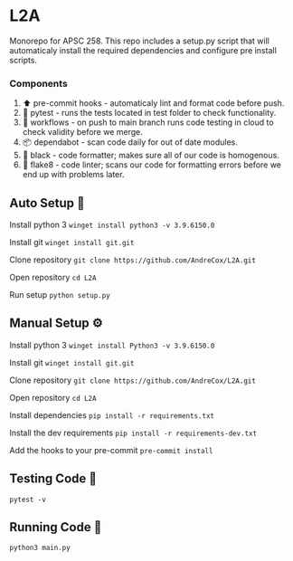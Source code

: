 # L2A

Monorepo for APSC 258. This repo includes a setup.py script that will automaticaly install the required dependencies and configure pre install scripts.

### Components
1. ⬆️ pre-commit hooks - automaticaly lint and format code before push.
2. 🧪 pytest - runs the tests located in test folder to check functionality.
3. 🤖 workflows - on push to main branch runs code testing in cloud to check validity before we merge.
4. 📦 dependabot - scan code daily for out of date modules.
5. 📑 black - code formatter; makes sure all of our code is homogenous.
6. 🔬 flake8 - code linter; scans our code for formatting errors before we end up with problems later.

## Auto Setup 🤖

Install python 3
`winget install python3 -v 3.9.6150.0`

Install git
`winget install git.git`

Clone repository
`git clone https://github.com/AndreCox/L2A.git`

Open repository
`cd L2A`

Run setup
`python setup.py`

## Manual Setup ⚙️

Install python 3
`winget install Python3 -v 3.9.6150.0`

Install git
`winget install git.git`

Clone repository
`git clone https://github.com/AndreCox/L2A.git`

Open repository
`cd L2A`

Install dependencies
`pip install -r requirements.txt`

Install the dev requirements
`pip install -r requirements-dev.txt`

Add the hooks to your pre-commit
`pre-commit install`

## Testing Code 🧪

`pytest -v`

## Running Code 🚀

`python3 main.py`
